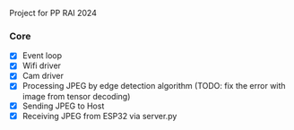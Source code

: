 Project for PP RAI 2024

### Core
- [x] Event loop
- [x] Wifi driver
- [x] Cam driver
- [x] Processing JPEG by edge detection algorithm (TODO: fix the error with image from tensor decoding)
- [x] Sending JPEG to Host
- [x] Receiving JPEG from ESP32 via server.py
